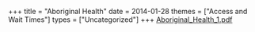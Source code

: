 +++
title = "Aboriginal Health"
date = 2014-01-28
themes = ["Access and Wait Times"]
types = ["Uncategorized"]
+++
[Aboriginal\_Health\_1.pdf](/files/Aboriginal_Health_1.pdf)
